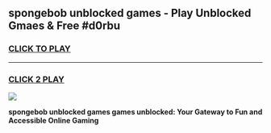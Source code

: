 
## spongebob unblocked games - Play Unblocked Gmaes & Free #d0rbu
<h3>
<a href="https://news.freeplayer.one?title=spongebob_unblocked_games&ref=03M">CLICK TO PLAY</a></h3>
<hr>

<h3>
<a href="https://news.freeplayer.one?title=spongebob_unblocked_games&ref=03M">CLICK 2 PLAY</a>
  
</h3>

<a href="https://news.freeplayer.one?title=spongebob_unblocked_games&ref=03M"><img src="https://clearcache.store/games.png"></a>


**spongebob unblocked games games unblocked: Your Gateway to Fun and Accessible Online Gaming**
